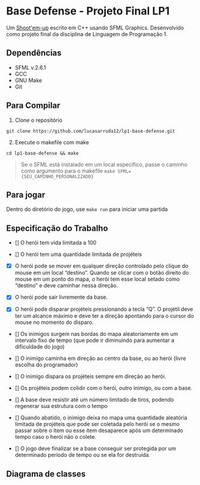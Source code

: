 # Base Defense - Projeto Final LP1

Um [Shoot'em-up](https://pt.wikipedia.org/wiki/Shoot_%27em_up) escrito em C++ usando SFML Graphics. Desenvolvido como projeto final da disciplina de Linguagem de Programação 1.

## Dependências
- SFML v.2.6.1
- GCC
- GNU Make
- Git

## Para Compilar

1. Clone o repositório
````
git clone https://github.com/lucasarruda12/lp1-base-defense.git
````

2. Execute o makefile com make
````
cd lp1-base-defense && make
````
> Se o SFML está instalado em um local específico, passe o caminho como argumento para o makefile `make SFML={SEU_CAMINHO_PERSONALIZADO}`


## Para jogar

Dentro do diretório do jogo, use `make run` para iniciar uma partida

## Especificação do Trabalho

- [] O herói tem vida limitada a 100

- [] O herói tem uma quantidade limitada de projéteis

- [x] O herói pode se mover em qualquer direção controlado pelo clique do mouse em um local “destino”. Quando se clicar com o botão direito do mouse em um ponto do mapa, o herói tem esse local setado como “destino” e deve caminhar nessa direção. 

- [x] O herói pode sair livremente da base.

- [x] O herói pode disparar projéteis pressionando a tecla “Q”. O projétil deve ter um alcance máximo e deve ter a direção apontando para o cursor do mouse no momento do disparo.

- [] Os inimigos surgem nas bordas do mapa aleatoriamente em um intervalo fixo de tempo (que pode ir diminuindo para aumentar a dificuldade do jogo)

- [] O inimigo caminha em direção ao centro da base, ou ao herói (livre escolha do programador)

- [] O inimigo dispara os projéteis sempre em direção ao herói.

- [] Os projéteis podem colidir com o herói, outro inimigo, ou com a base.

- [] A base deve resistir até um número limitado de tiros, podendo regenerar sua estrutura com o tempo

- [] Quando abatido, o inimigo deixa no mapa uma quantidade aleatória limitada de projéteis que pode ser coletada pelo herói se o mesmo passar sobre o item ou esse item desaparece após um determinado tempo caso o herói não o colete.

- [] O jogo deve finalizar se a base conseguir ser protegida por um determinado período de tempo ou se ela for destruída.

## Diagrama de classes
